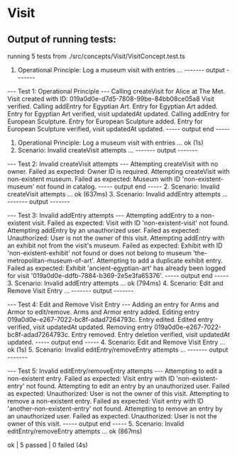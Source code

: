 # Visit

## Output of running tests:

running 5 tests from ./src/concepts/Visit/VisitConcept.test.ts
1. Operational Principle: Log a museum visit with entries ...
------- output -------

--- Test 1: Operational Principle ---
Calling createVisit for Alice at The Met.
Visit created with ID: 019a0d0e-d7d5-7808-99be-84bb08ce05a8
Visit verified.
Calling addEntry for Egyptian Art.
Entry for Egyptian Art added.
Entry for Egyptian Art verified, visit updatedAt updated.
Calling addEntry for European Sculpture.
Entry for European Sculpture added.
Entry for European Sculpture verified, visit updatedAt updated.
----- output end -----
1. Operational Principle: Log a museum visit with entries ... ok (1s)
2. Scenario: Invalid createVisit attempts ...
------- output -------

--- Test 2: Invalid createVisit attempts ---
Attempting createVisit with no owner.
Failed as expected: Owner ID is required.
Attempting createVisit with non-existent museum.
Failed as expected: Museum with ID 'non-existent-museum' not found in catalog.
----- output end -----
2. Scenario: Invalid createVisit attempts ... ok (637ms)
3. Scenario: Invalid addEntry attempts ...
------- output -------

--- Test 3: Invalid addEntry attempts ---
Attempting addEntry to a non-existent visit.
Failed as expected: Visit with ID 'non-existent-visit' not found.
Attempting addEntry by an unauthorized user.
Failed as expected: Unauthorized: User is not the owner of this visit.
Attempting addEntry with an exhibit not from the visit's museum.
Failed as expected: Exhibit with ID 'non-existent-exhibit' not found or does not belong to museum 'the-metropolitan-museum-of-art'.
Attempting to add a duplicate exhibit entry.
Failed as expected: Exhibit 'ancient-egyptian-art' has already been logged for visit '019a0d0e-ddfb-7884-b369-2e5e3fa65376'.
----- output end -----
3. Scenario: Invalid addEntry attempts ... ok (794ms)
4. Scenario: Edit and Remove Visit Entry ...
------- output -------

--- Test 4: Edit and Remove Visit Entry ---
Adding an entry for Arms and Armor to edit/remove.
Arms and Armor entry added.
Editing entry 019a0d0e-e267-7022-bc8f-adad7264793c.
Entry edited.
Edited entry verified, visit updatedAt updated.
Removing entry 019a0d0e-e267-7022-bc8f-adad7264793c.
Entry removed.
Entry deletion verified, visit updatedAt updated.
----- output end -----
4. Scenario: Edit and Remove Visit Entry ... ok (1s)
5. Scenario: Invalid editEntry/removeEntry attempts ...
------- output -------

--- Test 5: Invalid editEntry/removeEntry attempts ---
Attempting to edit a non-existent entry.
Failed as expected: Visit entry with ID 'non-existent-entry' not found.
Attempting to edit an entry by an unauthorized user.
Failed as expected: Unauthorized: User is not the owner of this visit.
Attempting to remove a non-existent entry.
Failed as expected: Visit entry with ID 'another-non-existent-entry' not found.
Attempting to remove an entry by an unauthorized user.
Failed as expected: Unauthorized: User is not the owner of this visit.
----- output end -----
5. Scenario: Invalid editEntry/removeEntry attempts ... ok (867ms)

ok | 5 passed | 0 failed (4s)
